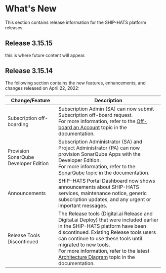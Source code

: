 # What's New

This section contains release information for the SHIP-HATS platform releases.

## Release 3.15.15

this is where future content will appear.

## Release 3.15.14

The following section contains the new features, enhancements, and changes released on April 22, 2022:

| **Change/Feature** |**Description**|
|---|---|
|Subscription off-boarding | Subscription Admin (SA) can now submit Subscription off-board request. <br>For more information, refer to the [Off-board an Account](https://docs.developer.tech.gov.sg/docs/ship-hats-documentation/#/manage-account) topic in the documentation.|
|Provision SonarQube Developer Edition|Subscription Administrator (SA) and Project Administrator (PA) can now provision SonarQube Apps with the Developer Edition. <br>For more information, refer to the [SonarQube](https://docs.developer.tech.gov.sg/docs/ship-hats-documentation/#/hats-sonarqube-overview) topic in the documentation.|
| Announcements | SHIP-HATS Portal Dashboard now shows announcements about SHIP-HATS services, maintenance notice, generic subscription updates, and any urgent or important messages. |
|Release Tools Discontinued | The Release tools (Digital.ai Release and Digital.ai Deploy) that were included earlier in the SHIP-HATS platform have been discontinued. Existing Release tools users can continue to use these tools until migrated to new tools.<br> For more information, refer to the latest [Architecture Diagram](https://docs.developer.tech.gov.sg/docs/ship-hats-documentation/#/architecture-diagram) topic in the documentation.